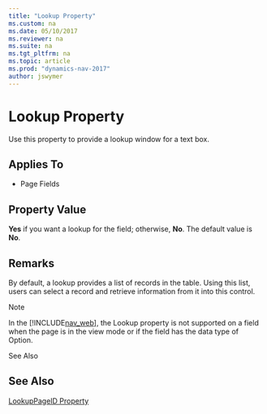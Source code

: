 ```yaml
---
title: "Lookup Property"
ms.custom: na
ms.date: 05/10/2017
ms.reviewer: na
ms.suite: na
ms.tgt_pltfrm: na
ms.topic: article
ms.prod: "dynamics-nav-2017"
author: jswymer
---
```

# Lookup Property
Use this property to provide a lookup window for a text box.  
  
## Applies To  
  
-   Page Fields  
  
## Property Value  
 **Yes** if you want a lookup for the field; otherwise, **No**. The default value is **No**.  
  
## Remarks  
 By default, a lookup provides a list of records in the table. Using this list, users can select a record and retrieve information from it into this control. 

> [!NOTE]
> In the [!INCLUDE[nav_web](includes/nav_web_md.md)], the Lookup property is not supported on a field when the page is in the view mode or if the field has the data type of Option.

See Also
 
  
## See Also  
 [LookupPageID Property](LookupPageID-Property.md)